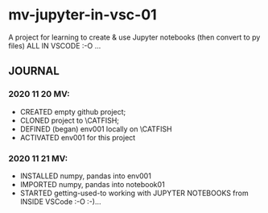 # mv-jupyter-in-vsc-01
A project for learning to create &amp; use Jupyter notebooks (then convert to py files) ALL IN VSCODE :-O ... 

## JOURNAL

### 2020 11 20 MV: 
- CREATED empty github project; 
- CLONED project to \\CATFISH; 
- DEFINED (began) env001 locally on \\CATFISH
- ACTIVATED env001 for this project

### 2020 11 21 MV: 
- INSTALLED numpy, pandas into env001
- IMPORTED numpy, pandas into notebook01
- STARTED getting-used-to working with JUPYTER NOTEBOOKS from INSIDE VSCode :-O :-)...
